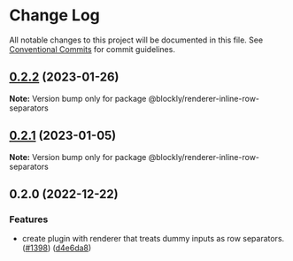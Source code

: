 # Change Log

All notable changes to this project will be documented in this file.
See [Conventional Commits](https://conventionalcommits.org) for commit guidelines.

## [0.2.2](https://github.com/google/blockly-samples/compare/@blockly/renderer-inline-row-separators@0.2.1...@blockly/renderer-inline-row-separators@0.2.2) (2023-01-26)

**Note:** Version bump only for package @blockly/renderer-inline-row-separators





## [0.2.1](https://github.com/google/blockly-samples/compare/@blockly/renderer-inline-row-separators@0.2.0...@blockly/renderer-inline-row-separators@0.2.1) (2023-01-05)

**Note:** Version bump only for package @blockly/renderer-inline-row-separators





## 0.2.0 (2022-12-22)


### Features

* create plugin with renderer that treats dummy inputs as row separators. ([#1398](https://github.com/google/blockly-samples/issues/1398)) ([d4e6da8](https://github.com/google/blockly-samples/commit/d4e6da87c04e308fabb77f4a21f72a0b457c3484))
